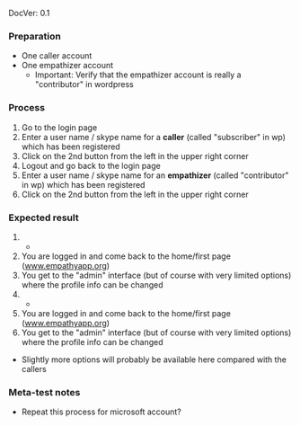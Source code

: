 DocVer: 0.1


### Preparation

* One caller account
* One empathizer account
  * Important: Verify that the empathizer account is really a "contributor" in wordpress


### Process

1. Go to the login page
2. Enter a user name / skype name for a **caller** (called "subscriber" in wp) which has been registered
3. Click on the 2nd button from the left in the upper right corner  
4. Logout and go back to the login page
5. Enter a user name / skype name for an **empathizer** (called "contributor" in wp) which has been registered
6. Click on the 2nd button from the left in the upper right corner


### Expected result

1. -
2. You are logged in and come back to the home/first page (www.empathyapp.org)
3. You get to the "admin" interface (but of course with very limited options) where the profile info can be changed  
4. -
5. You are logged in and come back to the home/first page (www.empathyapp.org)
6. You get to the "admin" interface (but of course with very limited options) where the profile info can be changed
  * Slightly more options will probably be available here compared with the callers


### Meta-test notes

* Repeat this process for microsoft account?
